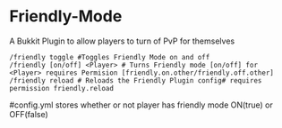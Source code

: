# Friendly-Mode
A Bukkit Plugin to allow players to turn of PvP for themselves

    /friendly toggle #Toggles Friendly Mode on and off
    /friendly [on/off] <Player> # Turns Friendly mode [on/off] for <Player> requires Permision [friendly.on.other/friendly.off.other]
    /friendly reload # Reloads the Friendly Plugin config# requires permission friendly.reload
#config.yml 
stores whether or not player has friendly mode ON(true) or OFF(false)
    
